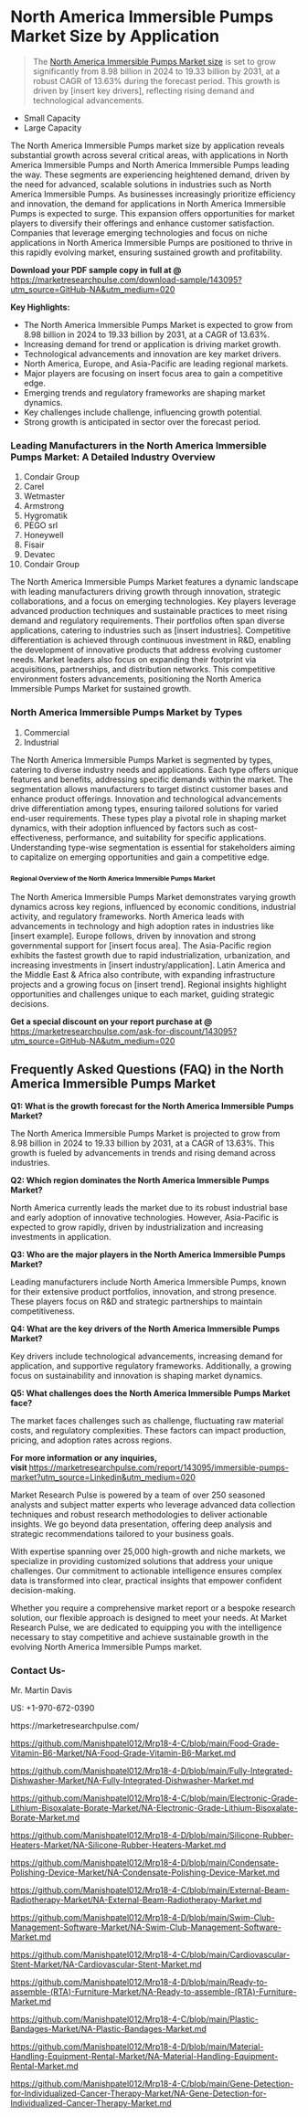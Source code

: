 <h1>North America Immersible Pumps Market&nbsp;Size by Application</h1><blockquote><p>The <a href="https://marketresearchpulse.com/download-sample/143095?utm_source=GitHub-NA&amp;utm_medium=020">North America Immersible Pumps Market size</a> is set to grow significantly from 8.98 billion in 2024 to 19.33 billion by 2031, at a robust CAGR of 13.63% during the forecast period. This growth is driven by [insert key drivers], reflecting rising demand and technological advancements.</p></blockquote><ul><li>Small Capacity<li> Large Capacity</li></ul><p>The North America Immersible Pumps market size by application reveals substantial growth across several critical areas, with applications in North America Immersible Pumps and North America Immersible Pumps leading the way. These segments are experiencing heightened demand, driven by the need for advanced, scalable solutions in industries such as North America Immersible Pumps. As businesses increasingly prioritize efficiency and innovation, the demand for applications in North America Immersible Pumps is expected to surge. This expansion offers opportunities for market players to diversify their offerings and enhance customer satisfaction. Companies that leverage emerging technologies and focus on niche applications in North America Immersible Pumps are positioned to thrive in this rapidly evolving market, ensuring sustained growth and profitability.</p><p><strong>Download your PDF sample copy in full at @ </strong><a href="https://marketresearchpulse.com/download-sample/143095?utm_source=GitHub-NA&amp;utm_medium=020">https://marketresearchpulse.com/download-sample/143095?utm_source=GitHub-NA&amp;utm_medium=020</a></p><p><strong>Key Highlights: </strong></p><ul><li>The North America Immersible Pumps Market is expected to grow from 8.98 billion in 2024 to 19.33 billion by 2031, at a CAGR of 13.63%.</li><li>Increasing demand for trend or application is driving market growth.</li><li>Technological advancements and innovation are key market drivers.</li><li>North America, Europe, and Asia-Pacific are leading regional markets.</li><li>Major players are focusing on insert focus area to gain a competitive edge.</li><li>Emerging trends and regulatory frameworks are shaping market dynamics.</li><li>Key challenges include challenge, influencing growth potential.</li><li>Strong growth is anticipated in sector over the forecast period.</li></ul><h3>Leading Manufacturers in the North America Immersible Pumps Market: A Detailed Industry Overview</h3><ol><li>Condair Group</li><li>Carel</li><li>Wetmaster</li><li>Armstrong</li><li>Hygromatik</li><li>PEGO srl</li><li>Honeywell</li><li>Fisair</li><li>Devatec</li><li>Condair Group</li></ol><div class="flex max-w-full flex-col flex-grow"><div class="min-h-8 text-message flex w-full flex-col items-end gap-2 whitespace-normal break-words [.text-message+&amp;]:mt-5" dir="auto" data-message-author-role="assistant" data-message-id="fd8432e4-4910-450d-b182-61b7bfb0a01f" data-message-model-slug="gpt-4o"><div class="flex w-full flex-col gap-1 empty:hidden first:pt-[3px]"><div class="markdown prose w-full break-words dark:prose-invert light"><p>The North America Immersible Pumps Market features a dynamic landscape with leading manufacturers driving growth through innovation, strategic collaborations, and a focus on emerging technologies. Key players leverage advanced production techniques and sustainable practices to meet rising demand and regulatory requirements. Their portfolios often span diverse applications, catering to industries such as [insert industries]. Competitive differentiation is achieved through continuous investment in R&amp;D, enabling the development of innovative products that address evolving customer needs. Market leaders also focus on expanding their footprint via acquisitions, partnerships, and distribution networks. This competitive environment fosters advancements, positioning the North America Immersible Pumps Market for sustained growth.</p></div></div></div></div><h3>North America Immersible Pumps Market by Types</h3><ol><li>Commercial<li> Industrial</li></ol><div class="flex max-w-full flex-col flex-grow"><div class="min-h-8 text-message flex w-full flex-col items-end gap-2 whitespace-normal break-words [.text-message+&amp;]:mt-5" dir="auto" data-message-author-role="assistant" data-message-id="084470be-0bb7-4664-bddf-5156b4f41249" data-message-model-slug="gpt-4o-mini"><div class="flex w-full flex-col gap-1 empty:hidden first:pt-[3px]"><div class="markdown prose w-full break-words dark:prose-invert light"><p>The North America Immersible Pumps Market is segmented by types, catering to diverse industry needs and applications. Each type offers unique features and benefits, addressing specific demands within the market. The segmentation allows manufacturers to target distinct customer bases and enhance product offerings. Innovation and technological advancements drive differentiation among types, ensuring tailored solutions for varied end-user requirements. These types play a pivotal role in shaping market dynamics, with their adoption influenced by factors such as cost-effectiveness, performance, and suitability for specific applications. Understanding type-wise segmentation is essential for stakeholders aiming to capitalize on emerging opportunities and gain a competitive edge.</p></div></div></div></div><h3><span style="font-size: 11px;">Regional Overview of the North America Immersible Pumps Market</span></h3><div class="flex max-w-full flex-col flex-grow"><div class="min-h-8 text-message flex w-full flex-col items-end gap-2 whitespace-normal break-words [.text-message+&amp;]:mt-5" dir="auto" data-message-author-role="assistant" data-message-id="e9038762-ce64-4e30-91c9-9bd413514231" data-message-model-slug="gpt-4o-mini"><div class="flex w-full flex-col gap-1 empty:hidden first:pt-[3px]"><div class="markdown prose w-full break-words dark:prose-invert light"><p>The North America Immersible Pumps Market demonstrates varying growth dynamics across key regions, influenced by economic conditions, industrial activity, and regulatory frameworks. North America leads with advancements in technology and high adoption rates in industries like [insert example]. Europe follows, driven by innovation and strong governmental support for [insert focus area]. The Asia-Pacific region exhibits the fastest growth due to rapid industrialization, urbanization, and increasing investments in [insert industry/application]. Latin America and the Middle East &amp; Africa also contribute, with expanding infrastructure projects and a growing focus on [insert trend]. Regional insights highlight opportunities and challenges unique to each market, guiding strategic decisions.</p></div></div></div></div><p><strong>Get a special discount on your report purchase at @ </strong><a href="https://marketresearchpulse.com/ask-for-discount/143095?utm_source=GitHub-NA&amp;utm_medium=020">https://marketresearchpulse.com/ask-for-discount/143095?utm_source=GitHub-NA&amp;utm_medium=020</a></p><h2>Frequently Asked Questions (FAQ) in the North America Immersible Pumps Market</h2><p><strong>Q1: What is the growth forecast for the North America Immersible Pumps Market?</strong></p><p>The North America Immersible Pumps Market is projected to grow from 8.98 billion in 2024 to 19.33 billion by 2031, at a CAGR of 13.63%. This growth is fueled by advancements in trends and rising demand across industries.</p><p><strong>Q2: Which region dominates the North America Immersible Pumps Market?</strong></p><p>North America currently leads the market due to its robust industrial base and early adoption of innovative technologies. However, Asia-Pacific is expected to grow rapidly, driven by industrialization and increasing investments in application.</p><p><strong>Q3: Who are the major players in the North America Immersible Pumps Market?</strong></p><p>Leading manufacturers include North America Immersible Pumps, known for their extensive product portfolios, innovation, and strong presence. These players focus on R&amp;D and strategic partnerships to maintain competitiveness.</p><p><strong>Q4: What are the key drivers of the North America Immersible Pumps Market?</strong></p><p>Key drivers include technological advancements, increasing demand for application, and supportive regulatory frameworks. Additionally, a growing focus on sustainability and innovation is shaping market dynamics.</p><p><strong>Q5: What challenges does the North America Immersible Pumps Market face?</strong></p><p>The market faces challenges such as challenge, fluctuating raw material costs, and regulatory complexities. These factors can impact production, pricing, and adoption rates across regions.</p><p><strong>For more information or any inquiries, visit&nbsp;</strong><a href="https://marketresearchpulse.com/report/143095/immersible-pumps-market?utm_source=Linkedin&utm_medium=020">https://marketresearchpulse.com/report/143095/immersible-pumps-market?utm_source=Linkedin&utm_medium=020</a></p><p>Market Research Pulse is powered by a team of over 250 seasoned analysts and subject matter experts who leverage advanced data collection techniques and robust research methodologies to deliver actionable insights. We go beyond data presentation, offering deep analysis and strategic recommendations tailored to your business goals.</p><p>With expertise spanning over 25,000 high-growth and niche markets, we specialize in providing customized solutions that address your unique challenges. Our commitment to actionable intelligence ensures complex data is transformed into clear, practical insights that empower confident decision-making.</p><p>Whether you require a comprehensive market report or a bespoke research solution, our flexible approach is designed to meet your needs. At Market Research Pulse, we are dedicated to equipping you with the intelligence necessary to stay competitive and achieve sustainable growth in the evolving North America Immersible Pumps market.</p><h3><strong>Contact Us-</strong></h3><p>Mr. Martin Davis</p><p>US: +1-970-672-0390</p><p>https://marketresearchpulse.com/</p><p><a href="https://github.com/Manishpatel012/Mrp18-4-C/blob/main/Food-Grade-Vitamin-B6-Market/NA-Food-Grade-Vitamin-B6-Market.md">https://github.com/Manishpatel012/Mrp18-4-C/blob/main/Food-Grade-Vitamin-B6-Market/NA-Food-Grade-Vitamin-B6-Market.md</a></p><p><a href="https://github.com/Manishpatel012/Mrp18-4-D/blob/main/Fully-Integrated-Dishwasher-Market/NA-Fully-Integrated-Dishwasher-Market.md">https://github.com/Manishpatel012/Mrp18-4-D/blob/main/Fully-Integrated-Dishwasher-Market/NA-Fully-Integrated-Dishwasher-Market.md</a></p><p><a href="https://github.com/Manishpatel012/Mrp18-4-C/blob/main/Electronic-Grade-Lithium-Bisoxalate-Borate-Market/NA-Electronic-Grade-Lithium-Bisoxalate-Borate-Market.md">https://github.com/Manishpatel012/Mrp18-4-C/blob/main/Electronic-Grade-Lithium-Bisoxalate-Borate-Market/NA-Electronic-Grade-Lithium-Bisoxalate-Borate-Market.md</a></p><p><a href="https://github.com/Manishpatel012/Mrp18-4-D/blob/main/Silicone-Rubber-Heaters-Market/NA-Silicone-Rubber-Heaters-Market.md">https://github.com/Manishpatel012/Mrp18-4-D/blob/main/Silicone-Rubber-Heaters-Market/NA-Silicone-Rubber-Heaters-Market.md</a></p><p><a href="https://github.com/Manishpatel012/Mrp18-4-D/blob/main/Condensate-Polishing-Device-Market/NA-Condensate-Polishing-Device-Market.md">https://github.com/Manishpatel012/Mrp18-4-D/blob/main/Condensate-Polishing-Device-Market/NA-Condensate-Polishing-Device-Market.md</a></p><p><a href="https://github.com/Manishpatel012/Mrp18-4-C/blob/main/External-Beam-Radiotherapy-Market/NA-External-Beam-Radiotherapy-Market.md">https://github.com/Manishpatel012/Mrp18-4-C/blob/main/External-Beam-Radiotherapy-Market/NA-External-Beam-Radiotherapy-Market.md</a></p><p><a href="https://github.com/Manishpatel012/Mrp18-4-D/blob/main/Swim-Club-Management-Software-Market/NA-Swim-Club-Management-Software-Market.md">https://github.com/Manishpatel012/Mrp18-4-D/blob/main/Swim-Club-Management-Software-Market/NA-Swim-Club-Management-Software-Market.md</a></p><p><a href="https://github.com/Manishpatel012/Mrp18-4-C/blob/main/Cardiovascular-Stent-Market/NA-Cardiovascular-Stent-Market.md">https://github.com/Manishpatel012/Mrp18-4-C/blob/main/Cardiovascular-Stent-Market/NA-Cardiovascular-Stent-Market.md</a></p><p><a href="https://github.com/Manishpatel012/Mrp18-4-D/blob/main/Ready-to-assemble-(RTA)-Furniture-Market/NA-Ready-to-assemble-(RTA)-Furniture-Market.md">https://github.com/Manishpatel012/Mrp18-4-D/blob/main/Ready-to-assemble-(RTA)-Furniture-Market/NA-Ready-to-assemble-(RTA)-Furniture-Market.md</a></p><p><a href="https://github.com/Manishpatel012/Mrp18-4-C/blob/main/Plastic-Bandages-Market/NA-Plastic-Bandages-Market.md">https://github.com/Manishpatel012/Mrp18-4-C/blob/main/Plastic-Bandages-Market/NA-Plastic-Bandages-Market.md</a></p><p><a href="https://github.com/Manishpatel012/Mrp18-4-D/blob/main/Material-Handling-Equipment-Rental-Market/NA-Material-Handling-Equipment-Rental-Market.md">https://github.com/Manishpatel012/Mrp18-4-D/blob/main/Material-Handling-Equipment-Rental-Market/NA-Material-Handling-Equipment-Rental-Market.md</a></p><p><a href="https://github.com/Manishpatel012/Mrp18-4-C/blob/main/Gene-Detection-for-Individualized-Cancer-Therapy-Market/NA-Gene-Detection-for-Individualized-Cancer-Therapy-Market.md">https://github.com/Manishpatel012/Mrp18-4-C/blob/main/Gene-Detection-for-Individualized-Cancer-Therapy-Market/NA-Gene-Detection-for-Individualized-Cancer-Therapy-Market.md</a></p>
